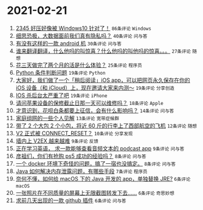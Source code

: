 # 2021-02-21

1. [2345 好压好像被 Windows10 针对了！](https://www.v2ex.com/t/754794) `86条评论` `Windows`
1. [细思恐极，大数据面前我们真有隐私吗？](https://www.v2ex.com/t/754778) `40条评论` `问与答`
1. [有没有这样的一款 android 机](https://www.v2ex.com/t/754790) `30条评论` `问与答`
1. [谁来翻译翻译，什么他吗的叫惊喜？什么他吗的叫他吗的惊喜。。。](https://www.v2ex.com/t/754840) `27条评论` `随想`
1. [花三天做完了两个月的活是什么体验？](https://www.v2ex.com/t/754829) `25条评论` `程序员`
1. [Python 条件判断问题](https://www.v2ex.com/t/754810) `19条评论` `Python`
1. [大家好，我们做了一个「稍后阅读」iOS app，可以把网页永久保存在你的 iOS 设备（和 iCloud）上，现在邀请大家来内测～](https://www.v2ex.com/t/754808) `19条评论` `分享创造`
1. [IOS 杀后台太严重了吧](https://www.v2ex.com/t/754786) `19条评论` `iPhone`
1. [请问苹果设备的保修截止日那一天可以维修吗？](https://www.v2ex.com/t/754793) `18条评论` `Apple`
1. [才意识到，花呗白条都要上征信，会有什么影响吗？](https://www.v2ex.com/t/754828) `14条评论` `问与答`
1. [家庭组网的一些个人见解](https://www.v2ex.com/t/754783) `13条评论` `宽带症候群`
1. [带了 2 个大包 2 个小包，将近 60 斤的行李上了西部航空的飞机](https://www.v2ex.com/t/754813) `12条评论` `随想`
1. [V2 正式被 CONNECT_RESET？](https://www.v2ex.com/t/754807) `10条评论` `分享发现`
1. [墙内上 V2EX 越来越难](https://www.v2ex.com/t/754858) `9条评论` `反馈`
1. [正在学习英语， 求一款能够查看音频文本的 podcast app](https://www.v2ex.com/t/754818) `9条评论` `问与答`
1. [彦祖们，你们有抢购 ps5 成功的经验吗？](https://www.v2ex.com/t/754799) `8条评论` `问与答`
1. [一个 docker 环境下奇怪的问题，搞了一宿也没搞定。](https://www.v2ex.com/t/754788) `8条评论` `问与答`
1. [Java 如何解决内存泄露问题，有哪些手段](https://www.v2ex.com/t/754770) `7条评论` `程序员`
1. [奈何不懂，如何给 macOS 下的 Java 开发的 app，单独替换 JRE?](https://www.v2ex.com/t/754841) `6条评论` `macOS`
1. [一张照片在不同质量的屏幕上无限截图转发下去……](https://www.v2ex.com/t/754835) `6条评论` `奇思妙想`
1. [求前几天出现的一款 github 插件](https://www.v2ex.com/t/754823) `6条评论` `问与答`
